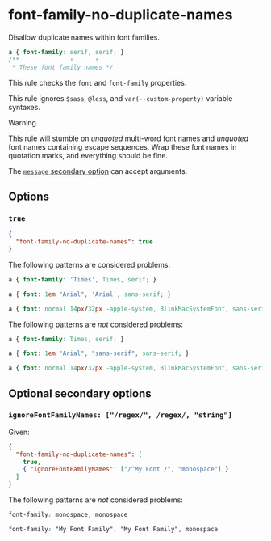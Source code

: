 # font-family-no-duplicate-names

Disallow duplicate names within font families.

<!-- prettier-ignore -->
```css
a { font-family: serif, serif; }
/**              ↑      ↑
 * These font family names */
```

This rule checks the `font` and `font-family` properties.

This rule ignores `$sass`, `@less`, and `var(--custom-property)` variable syntaxes.

> [!WARNING]
> This rule will stumble on _unquoted_ multi-word font names and _unquoted_ font names containing escape sequences. Wrap these font names in quotation marks, and everything should be fine.

The [`message` secondary option](../../../docs/user-guide/configure.md#message) can accept arguments.

## Options

### `true`

```json
{
  "font-family-no-duplicate-names": true
}
```

The following patterns are considered problems:

<!-- prettier-ignore -->
```css
a { font-family: 'Times', Times, serif; }
```

<!-- prettier-ignore -->
```css
a { font: 1em "Arial", 'Arial', sans-serif; }
```

<!-- prettier-ignore -->
```css
a { font: normal 14px/32px -apple-system, BlinkMacSystemFont, sans-serif, sans-serif; }
```

The following patterns are _not_ considered problems:

<!-- prettier-ignore -->
```css
a { font-family: Times, serif; }
```

<!-- prettier-ignore -->
```css
a { font: 1em "Arial", "sans-serif", sans-serif; }
```

<!-- prettier-ignore -->
```css
a { font: normal 14px/32px -apple-system, BlinkMacSystemFont, sans-serif; }
```

## Optional secondary options

### `ignoreFontFamilyNames: ["/regex/", /regex/, "string"]`

Given:

```json
{
  "font-family-no-duplicate-names": [
    true,
    { "ignoreFontFamilyNames": ["/^My Font /", "monospace"] }
  ]
}
```

The following patterns are _not_ considered problems:

<!-- prettier-ignore -->
```css
font-family: monospace, monospace
```

<!-- prettier-ignore -->
```css
font-family: "My Font Family", "My Font Family", monospace
```
